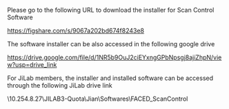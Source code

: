 Please go to the following URL to download the installer for Scan Control Software

https://figshare.com/s/9067a202bd674f8243e8 

The software installer can be also accessed in the following google drive

https://drive.google.com/file/d/1NR5b9OuJ2ciEYxngGPbNpsgj8ajiZhpN/view?usp=drive_link

For JiLab members, the installer and installed software can be accessed through the following JiLab drive link

\\10.254.8.27\JILAB3-Quota\Jian\Softwares\FACED_ScanControl
